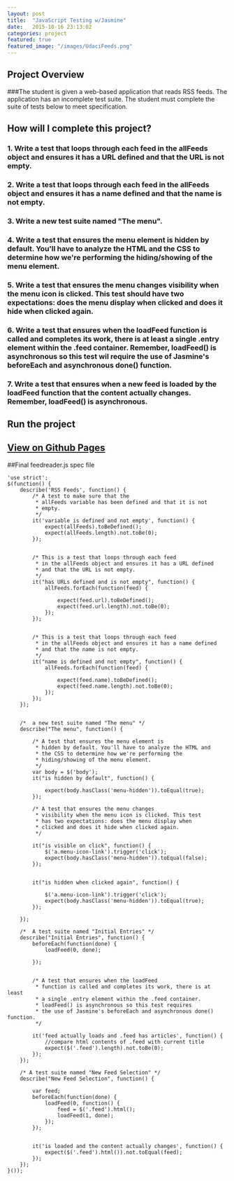 ```yaml
---
layout: post
title:  "JavaScript Testing w/Jasmine"
date:   2015-10-16 23:13:02
categories: project
featured: true
featured_image: "/images/UdaciFeeds.png"
---
```


## Project Overview

###The student is given a web-based application that reads RSS feeds.  The application has an incomplete test suite. The student must complete the suite of tests below to meet specification.


## How will I complete this project?

### 1. Write a test that loops through each feed in the allFeeds object and ensures it has a URL defined and that the URL is not empty.</li>

### 2. Write a test that loops through each feed in the allFeeds object and ensures it has a name defined and that the name is not empty.

### 3. Write a new test suite named "The menu".

### 4. Write a test that ensures the menu element is hidden by default. You'll have to analyze the HTML and the CSS to determine how we're performing the hiding/showing of the menu element.

### 5. Write a test that ensures the menu changes visibility when the menu icon is clicked. This test should have two expectations: does the menu display when clicked and does it hide when clicked again.

### 6. Write a test that ensures when the loadFeed function is called and completes its work, there is at least a single .entry element within the .feed container. Remember, loadFeed() is asynchronous so this test wil require the use of Jasmine's beforeEach and asynchronous done() function.

### 7. Write a test that ensures when a new feed is loaded by the loadFeed function that the content actually changes. Remember, loadFeed() is asynchronous.


## Run the project


## [View on Github Pages](http://jaroot32.github.io/JasmineTest-Project6/)

##Final feedreader.js spec file

	'use strict';
	$(function() {
	    describe('RSS Feeds', function() {
	        /* A test to make sure that the
	         * allFeeds variable has been defined and that it is not
	         * empty.
	         */
	        it('variable is defined and not empty', function() {
	            expect(allFeeds).toBeDefined();
	            expect(allFeeds.length).not.toBe(0);
	        });


	        /* This is a test that loops through each feed
	         * in the allFeeds object and ensures it has a URL defined
	         * and that the URL is not empty.
	         */
	        it("has URLs defined and is not empty", function() {
	            allFeeds.forEach(function(feed) {

	                expect(feed.url).toBeDefined();
	                expect(feed.url.length).not.toBe(0);
	            });
	        });


	        /* This is a test that loops through each feed
	         * in the allFeeds object and ensures it has a name defined
	         * and that the name is not empty.
	         */
	        it("name is defined and not empty", function() {
	            allFeeds.forEach(function(feed) {

	                expect(feed.name).toBeDefined();
	                expect(feed.name.length).not.toBe(0);
	            });
	        });
	    });


	    /*  a new test suite named "The menu" */
	    describe("The menu", function() {

	        /* A test that ensures the menu element is
	         * hidden by default. You'll have to analyze the HTML and
	         * the CSS to determine how we're performing the
	         * hiding/showing of the menu element.
	         */
	        var body = $('body');
	        it("is hidden by default", function() {

	            expect(body.hasClass('menu-hidden')).toEqual(true);
	        });

	        /* A test that ensures the menu changes
	         * visibility when the menu icon is clicked. This test
	         * has two expectations: does the menu display when
	         * clicked and does it hide when clicked again.
	         */

	        it("is visible on click", function() {
	            $('a.menu-icon-link').trigger('click');
	            expect(body.hasClass('menu-hidden')).toEqual(false);
	        });


	        it("is hidden when clicked again", function() {

	            $('a.menu-icon-link').trigger('click');
	            expect(body.hasClass('menu-hidden')).toEqual(true);
	        });

	    });

	    /*  A test suite named "Initial Entries" */
	    describe("Initial Entries", function() {
	        beforeEach(function(done) {
	            loadFeed(0, done);

	        });


	        /* A test that ensures when the loadFeed
	         * function is called and completes its work, there is at least
	         * a single .entry element within the .feed container.
	         * loadFeed() is asynchronous so this test requires
	         * the use of Jasmine's beforeEach and asynchronous done() function.
	         */

	        it('feed actually loads and .feed has articles', function() {
	            //compare html contents of .feed with current title
	            expect($('.feed').length).not.toBe(0);
	        });
	    });

	    /* A test suite named "New Feed Selection" */
	    describe("New Feed Selection", function() {

	        var feed;
	        beforeEach(function(done) {
	            loadFeed(0, function() {
	                feed = $('.feed').html();
	                loadFeed(1, done);
	            });
	        });


	        it('is loaded and the content actually changes', function() {
	            expect($('.feed').html()).not.toEqual(feed);
	        });
	    });
	}());
